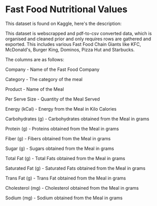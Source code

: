 # Fast Food Nutritional Values

This dataset is found on Kaggle, here's the description:

This dataset is webscrapped and pdf-to-csv converted data, which is organised and cleaned prior and only requires rows are gathered and exported. This includes various Fast Food Chain Giants like KFC, McDonald's, Burger King, Dominos, Pizza Hut and Starbucks.

The columns are as follows:

Company - Name of the Fast Food Company

Category - The category of the meal

Product - Name of the Meal

Per Serve Size - Quantity of the Meal Served

Energy (kCal) - Energy from the Meal in Kilo Calories

Carbohydrates (g) - Carbohydrates obtained from the Meal in grams

Protein (g) - Proteins obtained from the Meal in grams

Fiber (g) - Fibers obtained from the Meal in grams

Sugar (g) - Sugars obtained from the Meal in grams

Total Fat (g) - Total Fats obtained from the Meal in grams

Saturated Fat (g) - Saturated Fats obtained from the Meal in grams

Trans Fat (g) - Trans Fat obtained from the Meal in grams

Cholesterol (mg) - Cholesterol obtained from the Meal in grams

Sodium (mg) - Sodium obtained from the Meal in grams